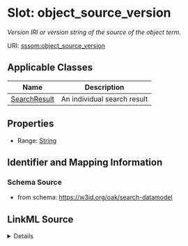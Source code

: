 # Slot: object_source_version
_Version IRI or version string of the source of the object term._


URI: [sssom:object_source_version](http://w3id.org/sssom/object_source_version)



<!-- no inheritance hierarchy -->




## Applicable Classes

| Name | Description |
| --- | --- |
[SearchResult](SearchResult.md) | An individual search result






## Properties

* Range: [String](String.md)







## Identifier and Mapping Information







### Schema Source


* from schema: https://w3id.org/oak/search-datamodel




## LinkML Source

<details>
```yaml
name: object_source_version
description: Version IRI or version string of the source of the object term.
from_schema: https://w3id.org/oak/search-datamodel
rank: 1000
slot_uri: sssom:object_source_version
alias: object_source_version
owner: SearchResult
domain_of:
- SearchResult
range: string

```
</details>